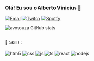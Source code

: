 
### Olá! Eu sou o Alberto Vinicius 👋

[![Email](https://img.shields.io/badge/Gmail-D14836?style=for-the-badge&logo=gmail&logoColor=white)](https://avx.souza@gmail.com)
[![Twitch](https://img.shields.io/badge/Twitch-9146FF?style=for-the-badge&logo=twitch&logoColor=white)](https://www.twitch.tv/vnsking/about)
[![Spotify](https://img.shields.io/badge/Spotify-1ED760?&style=for-the-badge&logo=spotify&logoColor=white)](https://open.spotify.com/user/31la2bmv2rmh32xhdcukll5hq2ey)

![avxsouza GitHub stats](https://github-readme-stats.vercel.app/api?username=avxsouza&show_icons=true&theme=radical)

<br>
🚀 Skills :

<div style="display: inline_block"><br/>
<img align="center" alt="html5" src=https://img.shields.io/badge/HTML5-E34F26?style=for-the-badge&logo=html5&logoColor=white>
<img align="center" alt="css" src=https://img.shields.io/badge/CSS3-1572B6?style=for-the-badge&logo=css3&logoColor=white>
<img align="center" alt="js" src=https://img.shields.io/badge/JavaScript-F7DF1E?style=for-the-badge&logo=javascript&logoColor=black>
<img align="center" alt="ts" src=https://img.shields.io/badge/TypeScript-007ACC?style=for-the-badge&logo=typescript&logoColor=white>
<img align="center" alt="react" src=https://img.shields.io/badge/React-20232A?style=for-the-badge&logo=react&logoColor=61DAFB>
<img align="center" alt="nodejs" src=https://img.shields.io/badge/Node.js-43853D?style=for-the-badge&logo=node.js&logoColor=white>
</div>
